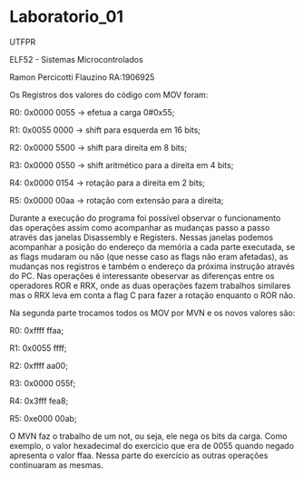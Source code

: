 # Laboratorio_01
UTFPR

ELF52 - Sistemas Microcontrolados

Ramon Percicotti Flauzino RA:1906925

  Os Registros dos valores do código com MOV foram:

R0: 0x0000 0055 -> efetua a carga 0#0x55;

R1: 0x0055 0000 -> shift para esquerda em 16 bits;

R2: 0x0000 5500 -> shift para direita em 8 bits;

R3: 0x0000 0550 -> shift aritmético para a direita em 4 bits;

R4: 0x0000 0154 -> rotação para a direita em 2 bits;

R5: 0x0000 00aa -> rotação com extensão para a direita;


  Durante a execução do programa foi possível observar o funcionamento das operações assim como acompanhar as mudanças passo a passo através das janelas Disassembly e Registers. Nessas janelas podemos acompanhar a posição do endereço da memória a cada parte executada, se as flags mudaram ou não (que nesse caso as flags não eram afetadas), as mudanças nos registros e também o endereço da próxima instrução através do PC. Nas operações é interessante obeservar as diferenças entre os operadores ROR e RRX, onde as duas operações fazem trabalhos similares mas o RRX leva em conta a flag C para fazer a rotação enquanto o ROR não.

  Na segunda parte trocamos todos os MOV por MVN e os novos valores são:
  
R0: 0xffff ffaa;

R1: 0x0055 ffff;

R2: 0xffff aa00;

R3: 0x0000 055f;

R4: 0x3fff fea8;

R5: 0xe000 00ab;

  O MVN faz o trabalho de um not, ou seja, ele nega os bits da carga. Como exemplo, o valor hexadecimal do exercício que era de 0055 quando negado apresenta o valor ffaa. Nessa parte do exercício as outras operações continuaram as mesmas.
